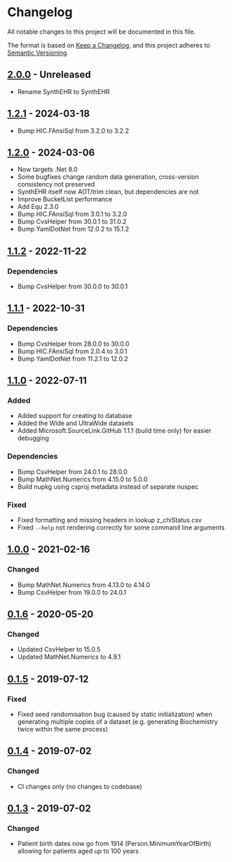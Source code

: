 # Changelog
All notable changes to this project will be documented in this file.

The format is based on [Keep a Changelog](https://keepachangelog.com/en/1.0.0/),
and this project adheres to [Semantic Versioning](https://semver.org/spec/v2.0.0.html).

## [2.0.0] - Unreleased
- Rename SynthEHR to SynthEHR

## [1.2.1] - 2024-03-18

- Bump HIC.FAnsiSql from 3.2.0 to 3.2.2

## [1.2.0] - 2024-03-06

- Now targets .Net 8.0
- Some bugfixes change random data generation, cross-version consistency not preserved
- SynthEHR itself now AOT/trim clean, but dependencies are not
- Improve BucketList performance
- Add Equ 2.3.0
- Bump HIC.FAnsiSql from 3.0.1 to 3.2.0
- Bump CvsHelper from 30.0.1 to 31.0.2
- Bump YamlDotNet from 12.0.2 to 15.1.2

## [1.1.2] - 2022-11-22

### Dependencies

- Bump CvsHelper from 30.0.0 to 30.0.1

## [1.1.1] - 2022-10-31

### Dependencies

- Bump CvsHelper from 28.0.0 to 30.0.0
- Bump HIC.FAnsiSql from 2.0.4 to 3.0.1
- Bump YamlDotNet from 11.2.1 to 12.0.2

## [1.1.0] - 2022-07-11

### Added

- Added support for creating to database
- Added the Wide and UltraWide datasets
- Added Microsoft.SourceLink.GitHub 1.1.1 (build time only) for easier debugging

### Dependencies

- Bump CsvHelper from 24.0.1 to 28.0.0
- Bump MathNet.Numerics from 4.15.0 to 5.0.0
- Build nupkg using csproj metadata instead of separate nuspec

### Fixed

- Fixed formatting and missing headers in lookup z\_chiStatus.csv
- Fixed `--help` not rendering correctly for some command line arguments

## [1.0.0] - 2021-02-16

### Changed

- Bump MathNet.Numerics from 4.13.0 to 4.14.0
- Bump CsvHelper from 19.0.0 to 24.0.1

## [0.1.6] - 2020-05-20

### Changed

- Updated CsvHelper to 15.0.5
- Updated MathNet.Numerics to 4.9.1

## [0.1.5] - 2019-07-12

### Fixed

- Fixed seed randomisation bug (caused by static initialization) when generating multiple copies of a dataset (e.g. generating Biochemistry twice within the same process)

## [0.1.4] - 2019-07-02

### Changed

- CI changes only (no changes to codebase)

## [0.1.3] - 2019-07-02

### Changed

- Patient birth dates now go from 1914 (Person.MinimumYearOfBirth) allowing for patients aged up to 100 years

[Unreleased]: https://github.com/HicServices/SynthEHR/compare/v2.0.0...main
[2.0.0]: https://github.com/HicServices/SynthEHR/compare/v1.2.1...v2.0.0
[1.2.1]: https://github.com/HicServices/SynthEHR/compare/v1.2.0...v1.2.1
[1.2.0]: https://github.com/HicServices/SynthEHR/compare/v1.1.2...v1.2.0
[1.1.2]: https://github.com/HicServices/SynthEHR/compare/v1.1.1...v1.1.2
[1.1.1]: https://github.com/HicServices/SynthEHR/compare/v1.1.0...v1.1.1
[1.1.0]: https://github.com/HicServices/SynthEHR/compare/v1.0.0...v1.1.0
[1.0.0]: https://github.com/HicServices/SynthEHR/compare/v0.1.6...v1.0.0
[0.1.6]: https://github.com/HicServices/SynthEHR/compare/v0.1.5...v0.1.6
[0.1.5]: https://github.com/HicServices/SynthEHR/compare/v0.1.4...v0.1.5
[0.1.4]: https://github.com/HicServices/SynthEHR/compare/v0.1.3...v0.1.4
[0.1.3]: https://github.com/HicServices/SynthEHR/compare/0.0.1.2...v0.1.3
